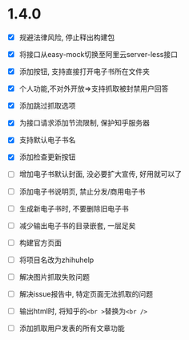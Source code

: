 #   1.4.0

-[x] 规避法律风险, 停止释出构建包


-[x] 将接口从easy-mock切换至阿里云server-less接口
-[x] 添加按钮, 支持直接打开电子书所在文件夹
-[x] 个人功能,不对外开放=>支持抓取被封禁用户回答
-[x] 添加跳过抓取选项
-[x] 为接口请求添加节流限制, 保护知乎服务器
-[x] 支持默认电子书名
-[x] 添加检查更新按钮
-[ ] 增加电子书默认封面, 没必要扩大宣传, 好用就可以了
-[ ] 添加电子书说明页, 禁止分发/商用电子书
-[ ] 生成新电子书时, 不要删除旧电子书
-[ ] 减少输出电子书的目录嵌套, 一层足矣
-[ ] 构建官方页面
-[ ] 将项目名改为zhihuhelp
-[ ] 解决图片抓取失败问题
-[ ] 解决issue报告中, 特定页面无法抓取的问题
-[ ] 输出html时, 将知乎的`<br >`替换为`<br />`
-[ ] 添加抓取用户发表的所有文章功能